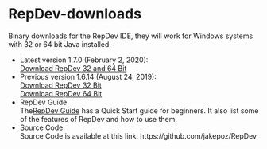 RepDev-downloads
================

Binary downloads for the RepDev IDE, they will work for Windows systems with 32 or 64 bit Java installed.
<ul>
<li>Latest version 1.7.0 (February 2, 2020):</li>
<a href="https://github.com/jakepoz/RepDev-downloads/raw/master/RepDev-1.7.0.zip">Download RepDev 32 and 64 Bit</a><BR>


<li>Previous version 1.6.14 (August 24, 2019):</li>
<a href="https://github.com/jakepoz/RepDev-downloads/raw/master/RepDev-1.6.14.zip">Download RepDev 32 Bit</a><BR>
<a href="https://github.com/jakepoz/RepDev-downloads/raw/master/RepDev-1.6.14_64Bit.zip">Download RepDev 64 Bit</a>


<li>RepDev Guide</li>
The<a href="https://github.com/jakepoz/RepDev-downloads/raw/master/RepDev_Guide.pdf">RepDev Guide</a> has a Quick Start guide for beginners.  It also list some of the features of RepDev and how to use them.

<li>Source Code</li>
Source Code is available at this link:
https://github.com/jakepoz/RepDev
</ul>
